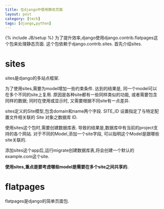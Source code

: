 ```yaml
---
title: 在django中使用静态页面
layout: post
category: [tech]
tags: [django,python]
---
```

{% include JB/setup %}
为了提升效率,django使用django.contrib.flatpages这个包来处理静态页面. 这个包依赖于django.contrib.sites. 首先介绍sites.  

# sites
sites是django的多站点框架.  

为了使用sites,需要为model增加一些约束条件. 达到的结果是, 同一个model可以在多个不同的site上复用. 原因是各种site都有一些同样类似的功能, 或者需要包含同样的数据; 同时在使用或显示时, 又需要根据不同site有一点差异.  
  
sites定义的Site模型,包含domain和name两个字段. SITE_ID 设置指定了与特定配置文件相关联的 Site 对象之数据库 ID.  
  
使用sites这个包时,需要创建数据库表. 导致的结果是,数据库中有当前的project支持的各个网站. 对于不同的Model,添加一个site字段, 可以指明这个Model是跟哪些site关联的.

添加sites这个app后,运行migrate创建数据库表,将会创建一个默认的example.com这个site.

**使用sites,重点是要考虑哪些model是需要在多个site之间共享的.**  

# flatpages
flatpages是django的简单页面包.
